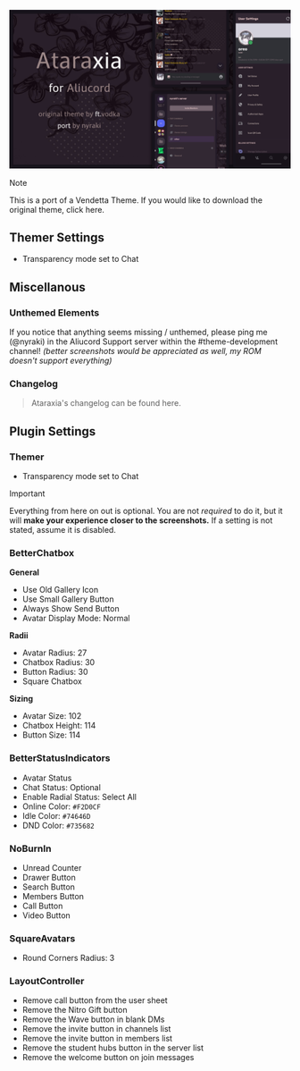 ![Header](previews/Untitled27_20240117213059.png)

> [!Note]
> This is a port of a Vendetta Theme. If you would like to download the original theme, click here.

## Themer Settings
- Transparency mode set to Chat

## Miscellanous
### Unthemed Elements
If you notice that anything seems missing / unthemed, please ping me (@nyraki) in the Aliucord Support server within the #theme-development channel!
_(better screenshots would be appreciated as well, my ROM doesn't support everything)_

### Changelog
> Ataraxia's changelog can be found here. 

## Plugin Settings
### Themer
- Transparency mode set to Chat

> [!Important]
> Everything from here on out is optional. You are not _required_ to do it, but it will __make your experience closer to the screenshots.__ If a setting is not stated, assume it is disabled.

### BetterChatbox
**General**
- Use Old Gallery Icon
- Use Small Gallery Button
- Always Show Send Button
- Avatar Display Mode: Normal

**Radii**
- Avatar Radius: 27
- Chatbox Radius: 30
- Button Radius: 30
- Square Chatbox

**Sizing**
- Avatar Size: 102
- Chatbox Height: 114
- Button Size: 114

### BetterStatusIndicators
- Avatar Status
- Chat Status: Optional
- Enable Radial Status: Select All
- Online Color: `#F2D0CF`
- Idle Color: `#74646D`
- DND Color: `#735682`

### NoBurnIn
- Unread Counter
- Drawer Button
- Search Button
- Members Button
- Call Button
- Video Button

### SquareAvatars
- Round Corners Radius: 3

### LayoutController
- Remove call button from the user sheet
- Remove the Nitro Gift button
- Remove the Wave button in blank DMs
- Remove the invite button in channels list
- Remove the invite button in members list
- Remove the student hubs button in the server list
- Remove the welcome button on join messages

